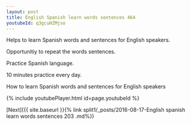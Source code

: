```yaml
---
layout: post
title: English Spanish learn words sentences 464 
youtubeId: q3gcuHZMjso
---
```

 
 
Helps to learn Spanish words and sentences for English speakers.

Opportunitiy to repeat the words sentences. 

Practice Spanish language. 
 
10 minutes practice every day. 
 
How to learn Spanish words and sentences for English speakers 
 
{% include youtubePlayer.html id=page.youtubeId %}
 
 
[Next]({{ site.baseurl }}{% link  split1/_posts/2016-08-17-English spanish learn words sentences 203 .md%})
 
